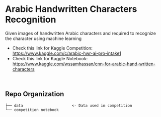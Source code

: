 # Arabic Handwritten Characters Recognition
Given images of handwritten Arabic characters and required to recognize the character using machine learning

- Check this link for Kaggle Competition: https://www.kaggle.com/c/arabic-hwr-ai-pro-intake1
- Check this link for Kaggle Notebook: https://www.kaggle.com/wssamhassan/cnn-for-arabic-hand-written-characters
<br>

## Repo Organization

    ├── data                      <- Data used in competition
    └── competition notebook
